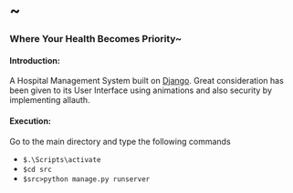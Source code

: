# ~
### Where Your Health Becomes Priority~
#### Introduction:
A Hospital Management System built on [Django](https://www.djangoproject.com/). Great consideration has been given to its User Interface using animations and also security by implementing allauth. 

#### Execution:
Go to the main directory and type the following commands 
* `$.\Scripts\activate`
* `$cd src`
* `$src>python manage.py runserver`


